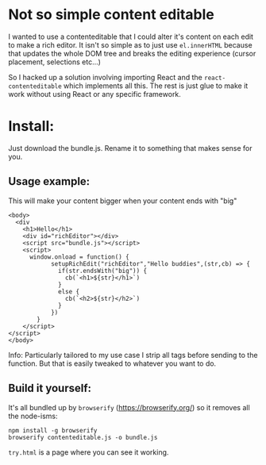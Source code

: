 # Not so simple content editable

I wanted to use a contenteditable that I could alter it's content on each edit to make a rich editor.
It isn't so simple as to just use `el.innerHTML` because that updates the whole DOM tree and breaks the editing experience (cursor placement, selections etc...)

So I hacked up a solution involving importing React and the `react-contenteditable` which implements all this. The rest is just glue to make it work without using React or any specific framework.




# Install:
Just download the bundle.js. Rename it to something that makes sense for you.

## Usage example:
This will make your content bigger when your content ends with "big"
```
<body>
  <div
    <h1>Hello</h1>
    <div id="richEditor"></div>
    <script src="bundle.js"></script>
    <script>
      window.onload = function() {
            setupRichEdit("richEditor","Hello buddies",(str,cb) => {
              if(str.endsWith("big")) {
                cb(`<h1>${str}</h1>`)
              }
              else {
                cb(`<h2>${str}</h2>`)
              }
            })
        }
    </script>
</script>
</body>
```

Info: Particularly tailored to my use case I strip all tags before sending to the function. But that is easily tweaked to whatever you want to do.


## Build it yourself:

It's all bundled up by `browserify` (https://browserify.org/) so it removes all the node-isms:
```
npm install -g browserify
browserify contenteditable.js -o bundle.js
```

`try.html` is a page where you can see it working.
